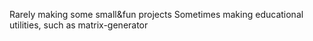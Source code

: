 Rarely making some small&fun projects
Sometimes making educational utilities, such as matrix-generator
